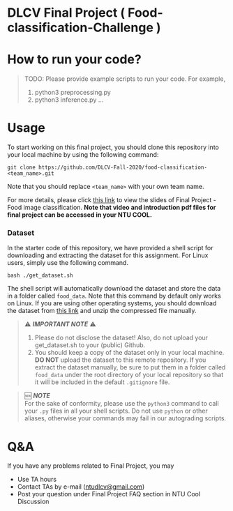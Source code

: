 # DLCV Final Project ( Food-classification-Challenge )

# How to run your code?
> TODO: Please provide example scripts to run your code. For example, 
> 1. python3 preprocessing.py <Path to Blood_data>
> 2. python3 inference.py <Path to the output csv file>
> ...

    
# Usage
To start working on this final project, you should clone this repository into your local machine by using the following command:

    git clone https://github.com/DLCV-Fall-2020/food-classification-<team_name>.git
Note that you should replace `<team_name>` with your own team name.

For more details, please click [this link](https://drive.google.com/drive/folders/13PQuQv4dllmdlA7lJNiLDiZ7gOxge2oJ?usp=sharing) to view the slides of Final Project - Food image classification. **Note that video and introduction pdf files for final project can be accessed in your NTU COOL.**

### Dataset
In the starter code of this repository, we have provided a shell script for downloading and extracting the dataset for this assignment. For Linux users, simply use the following command.

    bash ./get_dataset.sh
The shell script will automatically download the dataset and store the data in a folder called `food_data`. Note that this command by default only works on Linux. If you are using other operating systems, you should download the dataset from [this link](https://drive.google.com/file/d/1IYWPK8h9FWyo0p4-SCAatLGy0l5omQaw/view?usp=sharing) and unzip the compressed file manually.

> ⚠️ ***IMPORTANT NOTE*** ⚠️  
> 1. Please do not disclose the dataset! Also, do not upload your get_dataset.sh to your (public) Github.
> 2. You should keep a copy of the dataset only in your local machine. **DO NOT** upload the dataset to this remote repository. If you extract the dataset manually, be sure to put them in a folder called `food_data` under the root directory of your local repository so that it will be included in the default `.gitignore` file.

> 🆕 ***NOTE***  
> For the sake of conformity, please use the `python3` command to call your `.py` files in all your shell scripts. Do not use `python` or other aliases, otherwise your commands may fail in our autograding scripts.

# Q&A
If you have any problems related to Final Project, you may
- Use TA hours
- Contact TAs by e-mail ([ntudlcv@gmail.com](mailto:ntudlcv@gmail.com))
- Post your question under Final Project FAQ section in NTU Cool Discussion
